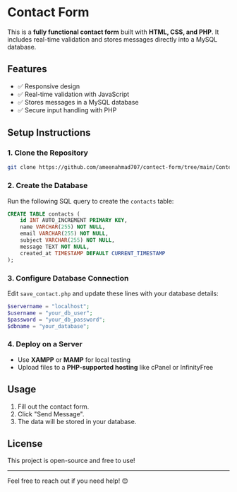 # Contact Form

This is a **fully functional contact form** built with **HTML, CSS, and PHP**. It includes real-time validation and stores messages directly into a MySQL database.

## Features
- ✅ Responsive design
- ✅ Real-time validation with JavaScript
- ✅ Stores messages in a MySQL database
- ✅ Secure input handling with PHP

## Setup Instructions

### 1. Clone the Repository
```sh
git clone https://github.com/ameenahmad707/contect-form/tree/main/Contect%20Form
```

### 2. Create the Database
Run the following SQL query to create the `contacts` table:
```sql
CREATE TABLE contacts (
    id INT AUTO_INCREMENT PRIMARY KEY,
    name VARCHAR(255) NOT NULL,
    email VARCHAR(255) NOT NULL,
    subject VARCHAR(255) NOT NULL,
    message TEXT NOT NULL,
    created_at TIMESTAMP DEFAULT CURRENT_TIMESTAMP
);
```

### 3. Configure Database Connection
Edit `save_contact.php` and update these lines with your database details:
```php
$servername = "localhost";
$username = "your_db_user";
$password = "your_db_password";
$dbname = "your_database";
```

### 4. Deploy on a Server
- Use **XAMPP** or **MAMP** for local testing
- Upload files to a **PHP-supported hosting** like cPanel or InfinityFree

## Usage
1. Fill out the contact form.
2. Click "Send Message".
3. The data will be stored in your database.

## License
This project is open-source and free to use!

---

Feel free to reach out if you need help! 😊

